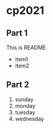 # cp2021

## Part 1
 This is README.
- item1
- item2

## Part 2
1. sunday
1. monday
1. tuesday
1. wednesday
